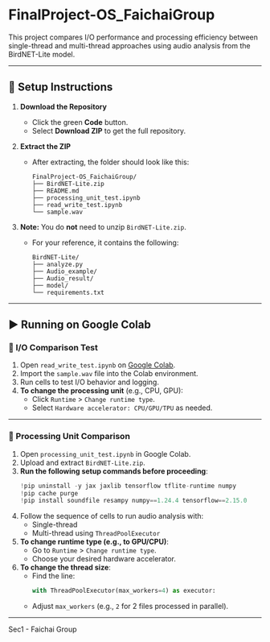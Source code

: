 # FinalProject-OS_FaichaiGroup

This project compares I/O performance and processing efficiency between single-thread and multi-thread approaches using audio analysis from the BirdNET-Lite model.

---

## 🔧 Setup Instructions

1. **Download the Repository**
   - Click the green **Code** button.
   - Select **Download ZIP** to get the full repository.

2. **Extract the ZIP**
   - After extracting, the folder should look like this:
     ```
     FinalProject-OS_FaichaiGroup/
     ├── BirdNET-Lite.zip
     ├── README.md
     ├── processing_unit_test.ipynb
     ├── read_write_test.ipynb
     └── sample.wav
     ```

3. **Note:** You do **not** need to unzip `BirdNET-Lite.zip`.
   - For your reference, it contains the following:
     ```
     BirdNET-Lite/
     ├── analyze.py
     ├── Audio_example/
     ├── Audio_result/
     ├── model/
     └── requirements.txt
     ```

---

## ▶️ Running on Google Colab

### 🔁 I/O Comparison Test

1. Open `read_write_test.ipynb` on [Google Colab](https://colab.research.google.com).
2. Import the `sample.wav` file into the Colab environment.
3. Run cells to test I/O behavior and logging.
4. **To change the processing unit** (e.g., CPU, GPU):
   - Click `Runtime` > `Change runtime type`.
   - Select `Hardware accelerator: CPU/GPU/TPU` as needed.

---

### 🧵 Processing Unit Comparison

1. Open `processing_unit_test.ipynb` in Google Colab.
2. Upload and extract `BirdNET-Lite.zip`.
3. **Run the following setup commands before proceeding**:
   ```python
   !pip uninstall -y jax jaxlib tensorflow tflite-runtime numpy
   !pip cache purge
   !pip install soundfile resampy numpy==1.24.4 tensorflow==2.15.0
4. Follow the sequence of cells to run audio analysis with:
   - Single-thread
   - Multi-thread using `ThreadPoolExecutor`
5. **To change runtime type (e.g., to GPU/CPU)**:
   - Go to `Runtime` > `Change runtime type`.
   - Choose your desired hardware accelerator.
6. **To change the thread size**:
   - Find the line:
     ```python
     with ThreadPoolExecutor(max_workers=4) as executor:
     ```
   - Adjust `max_workers` (e.g., `2` for 2 files processed in parallel).

---

Sec1 - Faichai Group
